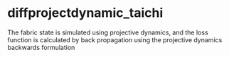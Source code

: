 # diffprojectdynamic_taichi
The fabric state is simulated using projective dynamics, and the loss function is calculated by back propagation using the projective dynamics backwards formulation
